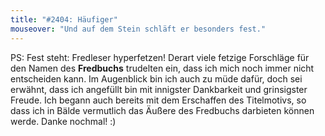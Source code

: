 ```yaml
---
title: "#2404: Häufiger"
mouseover: "Und auf dem Stein schläft er besonders fest."
---
```


PS:
Fest steht: Fredleser hyperfetzen! 
Derart viele fetzige Forschläge für den Namen des <strong>Fredbuchs</strong> trudelten ein, dass ich mich noch immer nicht entscheiden kann. Im Augenblick bin ich auch zu müde dafür, doch sei erwähnt, dass ich angefüllt bin mit innigster Dankbarkeit und grinsigster Freude. 
Ich begann auch bereits mit dem Erschaffen des Titelmotivs, so dass ich in Bälde vermutlich das Äußere des Fredbuchs darbieten können werde. 
Danke nochmal!
:)

